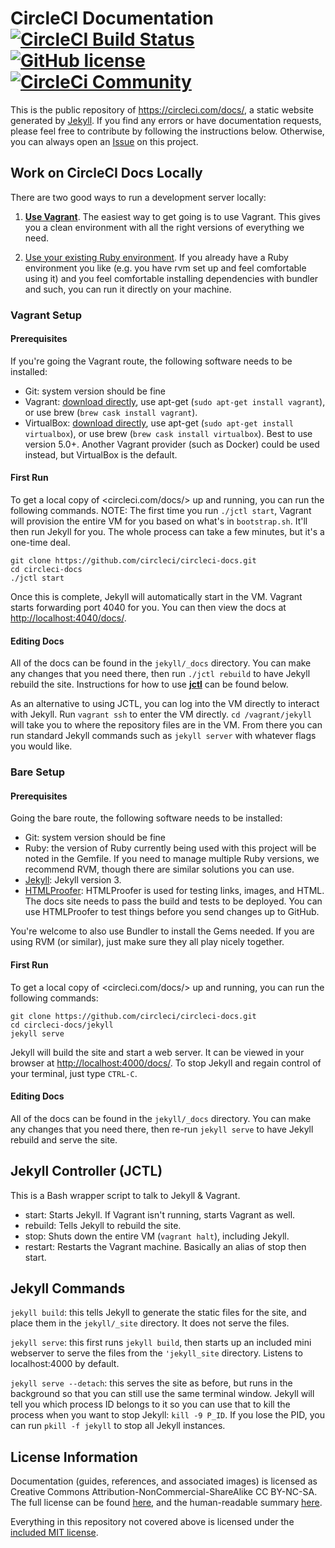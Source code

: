 # CircleCI Documentation [![CircleCI Build Status](https://circleci.com/gh/circleci/circleci-docs.svg?style=shield)](https://circleci.com/gh/circleci/circleci-docs) [![GitHub license](https://img.shields.io/badge/license-MIT-blue.svg)](https://raw.githubusercontent.com/circleci/circleci-docs/master/LICENSE) [![CircleCi Community](https://img.shields.io/badge/community-CircleCI%20Discuss-343434.svg)](https://discuss.circleci.com)

This is the public repository of <https://circleci.com/docs/>, a static website 
generated by [Jekyll](https://jekyllrb.com/). If you find any errors or have 
documentation requests, please feel free to contribute by following the instructions below. 
Otherwise, you can always open an 
[Issue](https://github.com/circleci/circleci-docs/issues) on this project.

## Work on CircleCI Docs Locally
There are two good ways to run a development server locally:

1. **[Use Vagrant](#vagrant-setup)**. The easiest way to get going is to use Vagrant. This gives you a clean 
environment with all the right versions of everything we need. 

2. [Use your existing Ruby environment](#bare-setup). If you already have a Ruby environment you like (e.g. you have rvm set up and feel comfortable using it) and you feel comfortable installing dependencies with bundler and such, you can run it directly on your machine.


### Vagrant Setup

#### Prerequisites
If you're going the Vagrant route, the following software needs to be installed:

- Git: system version should be fine
- Vagrant: [download directly](https://www.vagrantup.com/downloads.html), use apt-get (`sudo apt-get install vagrant`), or use brew (`brew cask install vagrant`).
- VirtualBox: [download directly](https://www.virtualbox.org/wiki/Downloads), use apt-get (`sudo apt-get install virtualbox`), or use brew (`brew cask install virtualbox`). Best to use version 5.0+. Another Vagrant provider (such as Docker) could be used instead, but VirtualBox is the default.

#### First Run
To get a local copy of <circleci.com/docs/> up and running, you can run the 
following commands. NOTE: The first time you run `./jctl start`, Vagrant will provision the entire VM for 
you based on what's in `bootstrap.sh`. It'll then run Jekyll for you. The whole process can take a few minutes, but it's a one-time deal.

```
git clone https://github.com/circleci/circleci-docs.git
cd circleci-docs
./jctl start
```

Once this is complete, Jekyll will automatically start in the VM. Vagrant starts forwarding port 4040 for you. You can 
then view the docs at <http://localhost:4040/docs/>.

####  Editing Docs

All of the docs can be found in the `jekyll/_docs` directory. You can make any 
changes that you need there, then run `./jctl rebuild` to have Jekyll rebuild 
the site. Instructions for how to use [**jctl**](#jekyll-controller-jctl) can
be found below.

As an alternative to using JCTL, you can log into the VM directly to interact 
with Jekyll. Run `vagrant ssh` to enter the VM directly. `cd /vagrant/jekyll` 
will take you to where the repository files are in the VM. From there you can 
run standard Jekyll commands such as `jekyll server` with whatever flags you 
would like.

### Bare Setup

#### Prerequisites
Going the bare route, the following software needs to be installed:

- Git: system version should be fine
- Ruby: the version of Ruby currently being used with this project will be noted in the Gemfile. If you need to manage multiple Ruby versions, we recommend RVM, though there are similar solutions you can use.
- [Jekyll](https://jekyllrb.com/): Jekyll version 3.
- [HTMLProofer](https://github.com/gjtorikian/html-proofer): HTMLProofer is used for testing links, images, and HTML. The docs site needs to pass the build and tests to be deployed. You can use HTMLProofer to test things before you send changes up to GitHub.

You're welcome to also use Bundler to install the Gems needed. If you are using RVM (or similar), just make sure they all play nicely together.

#### First Run
To get a local copy of <circleci.com/docs/> up and running, you can run the 
following commands:

```
git clone https://github.com/circleci/circleci-docs.git
cd circleci-docs/jekyll
jekyll serve
```

Jekyll will build the site and start a web server. It can be viewed in your 
browser at <http://localhost:4000/docs/>. To stop Jekyll and regain control 
of your terminal, just type `CTRL-C`.

####  Editing Docs

All of the docs can be found in the `jekyll/_docs` directory. You can make any 
changes that you need there, then re-run `jekyll serve` to have Jekyll rebuild 
and serve the site.

## Jekyll Controller (JCTL)

This is a Bash wrapper script to talk to Jekyll & Vagrant.

- start: Starts Jekyll. If Vagrant isn't running, starts Vagrant as well.
- rebuild: Tells Jekyll to rebuild the site.
- stop: Shuts down the entire VM (`vagrant halt`), including Jekyll.
- restart: Restarts the Vagrant machine. Basically an alias of stop then start.

## Jekyll Commands

`jekyll build`: this tells Jekyll to generate the static files for the site, 
and place them in the `jekyll/_site` directory. It does not serve the files.

`jekyll serve`: this first runs `jekyll build`, then starts up an included 
mini webserver to serve the files from the `'jekyll_site` directory. Listens to 
localhost:4000 by default.

`jekyll serve --detach`: this serves the site as before, but runs in the 
background so that you can still use the same terminal window. Jekyll will tell 
you which process ID belongs to it so you can use that to kill the process when
you want to stop Jekyll: `kill -9 P_ID`. If you lose the PID, you can 
run `pkill -f jekyll` to stop all Jekyll instances.

## License Information

Documentation (guides, references, and associated images) is licensed as 
Creative Commons Attribution-NonCommercial-ShareAlike CC BY-NC-SA. The full 
license can be found 
[here](http://creativecommons.org/licenses/by-nc-sa/4.0/legalcode), and the 
human-readable summary [here](http://creativecommons.org/licenses/by-nc-sa/4.0/).

Everything in this repository not covered above is licensed under the 
[included MIT license](LICENSE).
